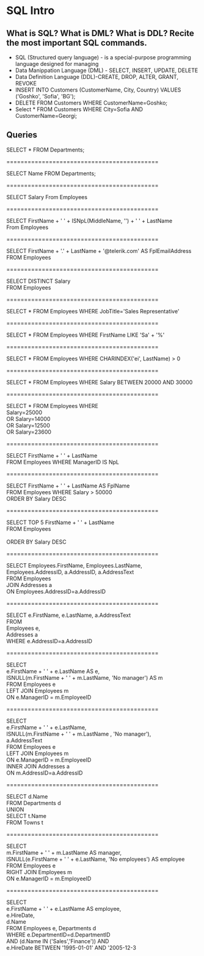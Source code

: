 <h1>SQL Intro</h1>

<h2>  What is SQL? What is DML? What is DDL? Recite the most important SQL commands.</h2>
<ul>		
	<li>SQL (Structured query language) -  is a special-purpose programming language designed for managing</li>
	<li>Data Manippation Language (DML) - SELECT, INSERT, UPDATE, DELETE</li>
	<li>Data Definition Language (DDL)-CREATE, DROP, ALTER, GRANT, REVOKE</li>
	<li>INSERT INTO Customers (CustomerName, City, Country)
VALUES ('Goshko', 'Sofia', 'BG');</li>
	<li>DELETE FROM Customers
WHERE CustomerName=Goshko; </li>
<li>Select * FROM Customers
WHERE City=Sofia AND CustomerName=Georgi; </li>
</ul>



<h2> Queries</h2>
<p>SELECT * FROM Departments;</p>

<p>===========================================</p>
<p>SELECT Name FROM Departments;</p>

<p>===========================================</p>
<p>SELECT Salary From Employees</p>

<p>===========================================</p>
<p>SELECT FirstName + ' ' +  ISNpL(MiddleName, '')  + ' ' +   LastName <br>
From Employees</p>

<p>===========================================</p>
<p>SELECT FirstName + '.' + LastName + '@telerik.com' AS FplEmailAddress <br>
FROM Employees</p>

<p>===========================================</p>
<p>SELECT DISTINCT Salary <br>
FROM Employees</p>
<p>===========================================</p>
<p>SELECT * FROM Employees WHERE JobTitle='Sales Representative'</p>

<p>===========================================</p>
<p>SELECT * FROM Employees WHERE FirstName LIKE 'Sa' + '%'</p>

<p>===========================================</p>
<p>SELECT * FROM Employees WHERE CHARINDEX('ei', LastName) > 0</p>

<p>===========================================</p>
<p>SELECT * FROM Employees WHERE Salary BETWEEN 20000 AND 30000</p>

<p>===========================================</p>
<p>SELECT * FROM Employees WHERE <br>
Salary=25000<br>
OR Salary=14000<br>
OR Salary=12500<br>
OR Salary=23600</p>

<p>===========================================</p>
<p>SELECT FirstName + ' ' + LastName <br>
FROM Employees WHERE ManagerID IS NpL</p>

<p>===========================================</p>
<p>SELECT FirstName + ' ' + LastName AS FplName<br>
FROM Employees WHERE Salary > 50000<br>
ORDER BY Salary DESC</p>

<p>===========================================</p>
<p>SELECT TOP 5 FirstName + ' ' + LastName<br>
FROM Employees<br><br>
ORDER BY Salary DESC</p>

<p>===========================================</p>
<p>SELECT  Employees.FirstName, Employees.LastName, Employees.AddressID, a.AddressID, a.AddressText<br>
FROM Employees<br>
JOIN Addresses a<br>
ON Employees.AddressID=a.AddressID<br>
</p>

<p>===========================================</p>
<p>SELECT  e.FirstName, e.LastName, a.AddressText<br>
FROM <br>
	Employees e,<br>
	Addresses a<br>
WHERE e.AddressID=a.AddressID
</p>

<p>===========================================</p>
<p>SELECT<br>
	e.FirstName + ' ' + e.LastName AS e,<br>
	ISNULL(m.FirstName + ' ' + m.LastName, 'No manager') AS m<br>
FROM Employees e<br>
	LEFT JOIN Employees m<br>
	ON e.ManagerID = m.EmployeeID<br>
</p>

<p>===========================================</p>
<p>SELECT<br>
	e.FirstName + ' ' + e.LastName,<br>
	ISNULL(m.FirstName + ' ' + m.LastName , 'No manager'),<br>
	a.AddressText<br>
FROM Employees e<br>
	LEFT JOIN Employees m<br>
	ON e.ManagerID = m.EmployeeID<br>
	INNER JOIN Addresses a<br>
	ON m.AddressID=a.AddressID<br>
</p>

<p>===========================================</p>
<p>SELECT d.Name<br>
FROM Departments d<br>
UNION<br>
SELECT t.Name<br>
FROM Towns t<br>
</p>

<p>===========================================</p>
<p>SELECT<br>
	m.FirstName + ' ' + m.LastName AS manager,<br>
	ISNULL(e.FirstName + ' ' + e.LastName, 'No employees') AS employee<br>
FROM Employees e<br>
	RIGHT JOIN Employees m<br>
	ON e.ManagerID = m.EmployeeID<br>
</p>

<p>===========================================</p>
<p>SELECT<br>
	e.FirstName + ' ' + e.LastName AS employee,<br>
	e.HireDate,<br>
	d.Name<br>
FROM Employees e, Departments d <br>
WHERE e.DepartmentID=d.DepartmentID <br>
	 AND (d.Name IN ('Sales','Finance')) AND <br>
	 e.HireDate BETWEEN '1995-01-01' AND '2005-12-3<br>
</p>

